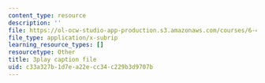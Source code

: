 ```yaml
---
content_type: resource
description: ''
file: https://ol-ocw-studio-app-production.s3.amazonaws.com/courses/6-451-principles-of-digital-communication-ii-spring-2005/c33a327b1d7ea22ecc34c229b3d9707b_SV08nmxzdAU.srt
file_type: application/x-subrip
learning_resource_types: []
resourcetype: Other
title: 3play caption file
uid: c33a327b-1d7e-a22e-cc34-c229b3d9707b
---
```

